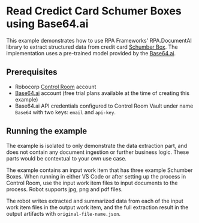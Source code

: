 # Read Credict Card Schumer Boxes using Base64.ai

This example demonstrates how to use RPA Frameworks' RPA.DocumentAI library to extract structured data from credit card [Schumber Box](https://en.wikipedia.org/wiki/Schumer_box). The implementation uses a pre-trained model provided by the [Base64.ai](https://base64.ai/).

## Prerequisites

- Robocorp [Control Room](https://cloud.robocorp.com/) account
- [Base64.ai](https://base64.ai/) account (free trial plans available at the time of creating this example)
- Base64.ai API credentials configured to Control Room Vault under name `Base64` with two keys: `email` and `api-key`.

## Running the example

The example is isolated to only demonstrate the data extraction part, and does not contain any document ingestion or further business logic. These parts would be contextual to your own use case.

The example contains an input work item that has three example Schumber Boxes. When running in either VS Code or after setting up the process in Control Room, use the input work item files to input documents to the process. Robot supports jpg, png and pdf files.

The robot writes extracted and summarized data from each of the input work item files in the output work item, and the full extraction result in the output artifacts with `original-file-name.json`.